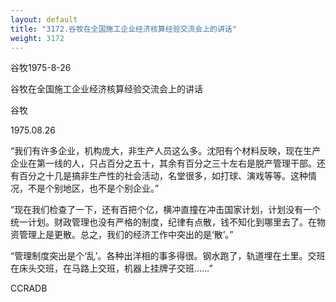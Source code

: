 ```yaml
---
layout: default
title: "3172.谷牧在全国施工企业经济核算经验交流会上的讲话"
weight: 3172
---
```


谷牧1975-8-26

谷牧在全国施工企业经济核算经验交流会上的讲话

谷牧

1975.08.26

“我们有许多企业，机构庞大，非生产人员这么多。沈阳有个材料反映，现在生产企业在第一线的人，只占百分之五十，其余有百分之三十左右是脱产管理干部。还有百分之十几是搞非生产性的社会活动，名堂很多，如打球、演戏等等。这种情况，不是个别地区，也不是个别企业。”

“现在我们检查了一下，还有百把个亿，横冲直撞在冲击国家计划，计划没有一个统一计划。财政管理也没有严格的制度，纪律有点散，钱不知化到哪里去了。在物资管理上是更散。总之，我们的经济工作中突出的是‘散’。”

“管理制度突出是个‘乱’。各种出洋相的事多得很。钢水跑了，轨道埋在土里。交班在床头交班，在马路上交班，机器上挂牌子交班……”

CCRADB

